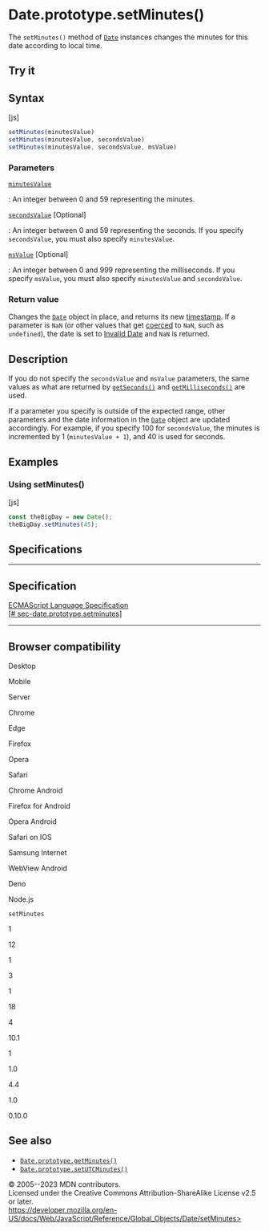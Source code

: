 Date.prototype.setMinutes()
===========================

 
The `setMinutes()` method of [`Date`](../date) instances changes the
minutes for this date according to local time.


 
Try it 
------

 



 
Syntax
------

 
 
 
[js]


```js
setMinutes(minutesValue)
setMinutes(minutesValue, secondsValue)
setMinutes(minutesValue, secondsValue, msValue)
```




 
### Parameters

 

[`minutesValue`](#minutesvalue)

:   An integer between 0 and 59 representing the minutes.

[`secondsValue`](#secondsvalue) [Optional]

:   An integer between 0 and 59 representing the seconds. If you specify
    `secondsValue`, you must also specify `minutesValue`.

[`msValue`](#msvalue) [Optional]

:   An integer between 0 and 999 representing the milliseconds. If you
    specify `msValue`, you must also specify `minutesValue` and
    `secondsValue`.



 
### Return value 

 
Changes the [`Date`](../date) object in place, and returns its new
[timestamp](../date#the_epoch_timestamps_and_invalid_date). If a
parameter is `NaN` (or other values that get
[coerced](../number#number_coercion) to `NaN`, such as `undefined`), the
date is set to [Invalid
Date](../date#the_epoch_timestamps_and_invalid_date) and `NaN` is
returned.



 
Description
-----------

 
If you do not specify the `secondsValue` and `msValue` parameters, the
same values as what are returned by [`getSeconds()`](getseconds) and
[`getMilliseconds()`](getmilliseconds) are used.

If a parameter you specify is outside of the expected range, other
parameters and the date information in the [`Date`](../date) object are
updated accordingly. For example, if you specify 100 for `secondsValue`,
the minutes is incremented by 1 (`minutesValue + 1`), and 40 is used for
seconds.



 
Examples
--------


 
### Using setMinutes() 

 
 
 
[js]


```js
const theBigDay = new Date();
theBigDay.setMinutes(45);
```




Specifications
--------------

 
  ---------------------------------------------------------------------------------------------------------------------------------
  Specification
  ---------------------------------------------------------------------------------------------------------------------------------
  [ECMAScript Language Specification\
  [\#
  sec-date.prototype.setminutes]](https://tc39.es/ecma262/multipage/numbers-and-dates.html#sec-date.prototype.setminutes)

  ---------------------------------------------------------------------------------------------------------------------------------


Browser compatibility 
---------------------

 


Desktop

Mobile

Server

Chrome

Edge

Firefox

Opera

Safari

Chrome Android

Firefox for Android

Opera Android

Safari on IOS

Samsung Internet

WebView Android

Deno

Node.js

`setMinutes`

1

12

1

3

1

18

4

10.1

1

1.0

4.4

1.0

0.10.0

 
See also 
--------

 
-   [`Date.prototype.getMinutes()`](getminutes)
-   [`Date.prototype.setUTCMinutes()`](setutcminutes)



 
© 2005--2023 MDN contributors.\
Licensed under the Creative Commons Attribution-ShareAlike License v2.5
or later.\
https://developer.mozilla.org/en-US/docs/Web/JavaScript/Reference/Global_Objects/Date/setMinutes>

